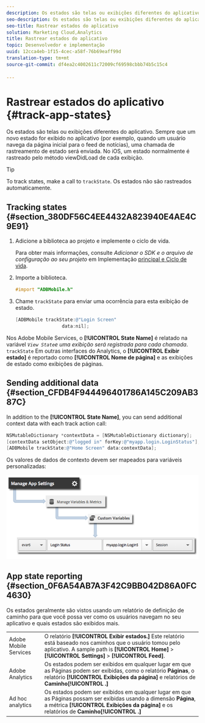 ```yaml
---
description: Os estados são telas ou exibições diferentes do aplicativo. Sempre que um novo estado for exibido no aplicativo (por exemplo, quando um usuário navega da página inicial para o feed de notícias), uma chamada de rastreamento de estado será enviada. No iOS, um estado normalmente é rastreado pelo método viewDidLoad de cada exibição.
seo-description: Os estados são telas ou exibições diferentes do aplicativo. Sempre que um novo estado for exibido no aplicativo (por exemplo, quando um usuário navega da página inicial para o feed de notícias), uma chamada de rastreamento de estado será enviada. No iOS, um estado normalmente é rastreado pelo método viewDidLoad de cada exibição.
seo-title: Rastrear estados do aplicativo
solution: Marketing Cloud,Analytics
title: Rastrear estados do aplicativo
topic: Desenvolvedor e implementação
uuid: 12cca4eb-1f15-4cec-a58f-76b69eaff99d
translation-type: tm+mt
source-git-commit: df4ea2c4002611c72009cf69598cbbb74b5c15c4

---
```



# Rastrear estados do aplicativo {#track-app-states}

Os estados são telas ou exibições diferentes do aplicativo. Sempre que um novo estado for exibido no aplicativo (por exemplo, quando um usuário navega da página inicial para o feed de notícias), uma chamada de rastreamento de estado será enviada. No iOS, um estado normalmente é rastreado pelo método viewDidLoad de cada exibição.

>[!TIP]
>
>To track states, make a call to `trackState`. Os estados não são rastreados automaticamente.

## Tracking states {#section_380DF56C4EE4432A823940E4AE4C9E91}

1. Adicione a biblioteca ao projeto e implemente o ciclo de vida.

   Para obter mais informações, consulte *Adicionar o SDK e o arquivo de configuração ao seu projeto* em Implementação [principal e Ciclo de vida](/help/ios/getting-started/dev-qs.md).
1. Importe a biblioteca.

   ```objective-c
   #import "ADBMobile.h"
   ```

1. Chame `trackState` para enviar uma ocorrência para esta exibição de estado.

   ```objective-c
   [ADBMobile trackState:@"Login Screen"  
                    data:nil];
   ```

Nos Adobe Mobile Services, o **[!UICONTROL State Name]** é relatado na variável *`View State`e uma exibição será registrada para cada chamada*. `trackState` Em outras interfaces do Analytics, o **[!UICONTROL Exibir estado]** é reportado como **[!UICONTROL Nome de página]** e as exibições de estado como exibições de páginas.

## Sending additional data {#section_CFDB4F944496401786A145C209AB387C}

In addition to the **[!UICONTROL State Name]**, you can send additional context data with each track action call:

```objective-c
NSMutableDictionary *contextData = [NSMutableDictionary dictionary]; 
[contextData setObject:@"logged in" forKey:@"myapp.login.LoginStatus"]; 
[ADBMobile trackState:@"Home Screen" data:contextData];
```

Os valores de dados de contexto devem ser mapeados para variáveis personalizadas:

![](assets/map-variable-context-state.png)

## App state reporting {#section_0F6A54AB7A3F42C9BB042D86A0FC4630}

Os estados geralmente são vistos usando um relatório de definição de caminho para que você possa ver como os usuários navegam no seu aplicativo e quais estados são exibidos mais.

|  |  |
|--- |--- |
| Adobe Mobile Services | O relatório **[!UICONTROL Exibir estados.]** Este relatório está baseado nos caminhos que o usuário tomou pelo aplicativo. A sample path is  **[!UICONTROL Home]**  &gt;  **[!UICONTROL Settings]**  &gt; **[!UICONTROL Feed]**. |
| Adobe Analytics | Os estados podem ser exibidos em qualquer lugar em que as Páginas podem ser exibidas, como o relatório **Páginas**, o relatório **[!UICONTROL Exibições da página]** e relatórios de **Caminho[!UICONTROL .]** |
| Ad hoc analytics | Os estados podem ser exibidos em qualquer lugar em que as Páginas possam ser exibidas usando a dimensão **Página**, a métrica **[!UICONTROL Exibições da página]** e os relatórios de **Caminho[!UICONTROL .]** |
